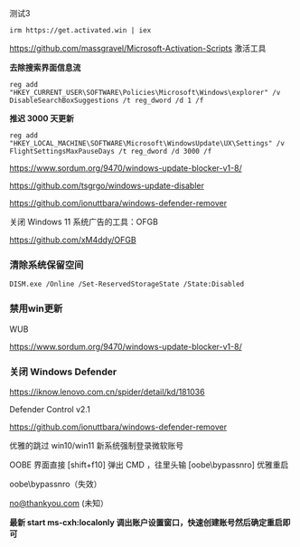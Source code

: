 测试3

```
irm https://get.activated.win | iex
```
https://github.com/massgravel/Microsoft-Activation-Scripts 激活工具



**去除搜索界面信息流**
```
reg add "HKEY_CURRENT_USER\SOFTWARE\Policies\Microsoft\Windows\explorer" /v DisableSearchBoxSuggestions /t reg_dword /d 1 /f
```

**推迟 3000 天更新**
```
reg add "HKEY_LOCAL_MACHINE\SOFTWARE\Microsoft\WindowsUpdate\UX\Settings" /v FlightSettingsMaxPauseDays /t reg_dword /d 3000 /f
```

https://www.sordum.org/9470/windows-update-blocker-v1-8/

https://github.com/tsgrgo/windows-update-disabler

https://github.com/ionuttbara/windows-defender-remover

关闭 Windows 11 系统广告的工具：OFGB

https://github.com/xM4ddy/OFGB

### 清除系统保留空间
```
DISM.exe /Online /Set-ReservedStorageState /State:Disabled
```

### 禁用win更新

WUB

https://www.sordum.org/9470/windows-update-blocker-v1-8/

### 关闭 Windows Defender

https://iknow.lenovo.com.cn/spider/detail/kd/181036

Defender Control v2.1

https://github.com/ionuttbara/windows-defender-remover


优雅的跳过 win10/win11 新系统强制登录微软账号

OOBE 界面直接 [shift+f10] 弹出 CMD ，往里头输 [oobe\bypassnro] 优雅重启

oobe\bypassnro（失效）

no@thankyou.com (未知）


**最新 start ms-cxh:localonly 调出账户设置窗口，快速创建账号然后确定重启即可**



